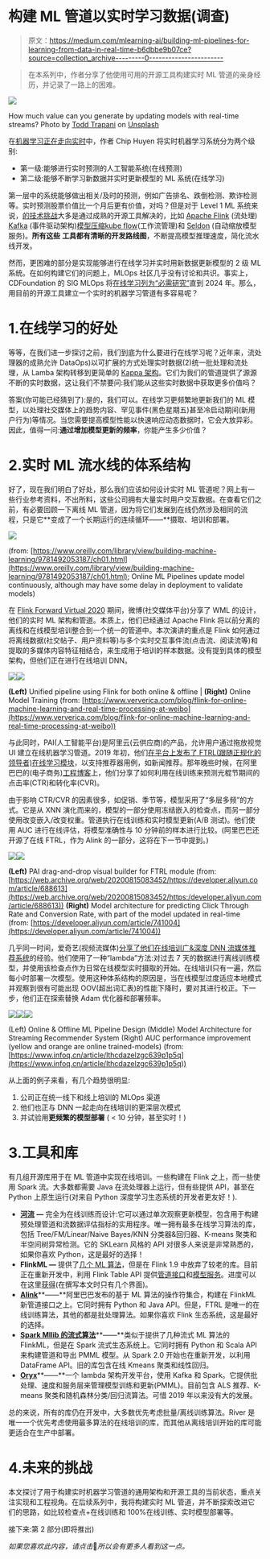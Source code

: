 # 构建 ML 管道以实时学习数据(调查)

> 原文：<https://medium.com/mlearning-ai/building-ml-pipelines-for-learning-from-data-in-real-time-b6dbbe9b07ce?source=collection_archive---------0----------------------->

> 在本系列中，作者分享了他使用可用的开源工具构建实时 ML 管道的亲身经历，并记录了一路上的困难。

![](img/4e43a65704520eb6dd2177d3c5f63a41.png)

How much value can you generate by updating models with real-time streams? Photo by [Todd Trapani](https://unsplash.com/@ttrapani?utm_source=medium&utm_medium=referral) on [Unsplash](https://unsplash.com?utm_source=medium&utm_medium=referral)

在[机器学习正在走向实时](https://huyenchip.com/2020/12/27/real-time-machine-learning.html)中，作者 Chip Huyen 将实时机器学习系统分为两个级别:

*   第一级:能够进行实时预测的人工智能系统(在线预测)
*   第二级:能够不断学习新数据并实时更新模型的 ML 系统(在线学习)

第一层中的系统能够做出相关/及时的预测，例如广告排名、跌倒检测、欺诈检测等。实时预测股票价值比一个月后更有价值，对吗？但是对于 Level 1 ML 系统来说，[的技术挑战](https://huyenchip.com/2020/12/27/real-time-machine-learning.html#online_predictions_challenges)大多是通过成熟的开源工具解决的，比如 [Apache Flink](https://flink.apache.org) (流处理) [Kafka](https://kafka.apache.org) (事件驱动架构)[模型压缩](https://github.com/topics/model-compression)[kube flow](https://www.kubeflow.org)(工作流管理)和 [Seldon](https://github.com/SeldonIO/seldon-core) (自动缩放模型服务)。**所有这些** **工具都有清晰的开发路线图**，不断提高模型推理速度，简化流水线开发。

然而，更困难的部分是实现能够进行在线学习并实时用新数据更新模型的 2 级 ML 系统。在如何构建它们的问题上，MLOps 社区几乎没有讨论和共识。事实上，CDFoundation 的 SIG MLOps 将[在线学习列为“必需研究”](https://github.com/cdfoundation/sig-mlops/blob/master/roadmap/2020/MLOpsRoadmap2020.md)直到 2024 年。那么，用目前的开源工具建立一个实时的机器学习管道有多容易呢？

# 1.在线学习的好处

等等，在我们进一步探讨之前，我们到底为什么要进行在线学习呢？近年来，流处理器的成熟允许 DataOps)以可扩展的方式处理实时数据(2)统一批处理和流处理，从 Lamba 架构转移到更简单的 [Kappa 架构](https://milinda.pathirage.org/kappa-architecture.com/)。它们为我们的管道提供了源源不断的实时数据，这让我们不禁要问:我们能从这些实时数据中获取更多价值吗？

答案(你可能已经猜到了):是的，我们可以。在线学习更频繁地更新我们的 ML 模型，以处理社交媒体上的趋势内容、罕见事件(黑色星期五)甚至冷启动期间(新用户行为)等情况。当您需要提高模型性能以快速响应动态数据时，它会大放异彩。因此，值得一问:**通过增加模型更新的频率**，你能产生多少价值？

# 2.实时 ML 流水线的体系结构

好了，现在我们明白了好处，那么我们应该如何设计实时 ML 管道呢？网上有一些行业参考资料，不出所料，这些公司拥有大量实时用户交互数据。在查看它们之前，有必要回顾一下离线 ML 管道，因为将它们发展到在线仍然涉及相同的流程，只是它**变成了一个长期运行的连续循环——**摄取、培训和部署。

![](img/7b93f30923124ee53fc072b206f57cf6.png)

(from: [https://www.oreilly.com/library/view/building-machine-learning/9781492053187/ch01.html](https://www.oreilly.com/library/view/building-machine-learning/9781492053187/ch01.html); Online ML Pipelines update model continuously, although may have some delay in deployment to validate models)

在 [Flink Forward Virtual 2020](https://www.ververica.com/blog/flink-for-online-machine-learning-and-real-time-processing-at-weibo) 期间，微博(社交媒体平台)分享了 WML 的设计，他们的实时 ML 架构和管道。本质上，他们已经通过 Apache Flink 将以前分离的离线和在线模型培训整合到一个统一的管道中。本次演讲的重点是 Flink 如何通过将离线数据(社交帖子、用户资料等)与多个实时交互事件流(点击流、阅读流等)和提取的多媒体内容特征相结合，来生成用于培训的样本数据。没有提到具体的模型架构，但他们正在进行在线培训 DNN。

![](img/223e6e0e162438b230be1bf0738911d5.png)![](img/6b7fbe47014222db96bfad4a8e9679e0.png)

**(Left)** Unified pipeline using Flink for both online & offline | **(Right)** Online Model Training (from: [https://www.ververica.com/blog/flink-for-online-machine-learning-and-real-time-processing-at-weibo](https://www.ververica.com/blog/flink-for-online-machine-learning-and-real-time-processing-at-weibo))

与此同时，PAI(人工智能平台)是阿里云(云供应商)的产品，允许用户通过拖放视觉 UI 建立在线机器学习管道。2019 年初，他们[在平台上发布了 FTRL(跟随正规化的领导者)在线学习模块](https://developer.aliyun.com/article/741004)，以支持推荐器用例，如新闻推荐。那年晚些时候，在阿里巴巴的(电子商务)[工程博客](https://web.archive.org/web/20200815083452/https://developer.aliyun.com/article/688613)上，他们分享了如何利用在线训练来预测光棍节期间的点击率(CTR)和转化率(CVR)。

由于影响 CTR/CVR 的因素很多，如促销、季节等，模型采用了“多层多频”的方式。它是从 XNN 演化而来的，模型的一部分使用冻结嵌入的检查点，而另一部分使用改变嵌入/改变权重。管道执行在线训练和实时模型更新(A/B 测试)。他们使用 AUC 进行在线评估，将模型准确性与 10 分钟前的样本进行比较。(阿里巴巴还开源了在线 FTRL，作为 Alink 的一部分，这将在下一节中提到。)

![](img/d2de1405c51f110ba9b3679c45491776.png)![](img/84a49a0638094db234fbba81d20fb34a.png)

**(Left)** PAI drag-and-drop visual builder for FTRL module (from: [https://web.archive.org/web/20200815083452/https://developer.aliyun.com/article/688613](https://web.archive.org/web/20200815083452/https:/developer.aliyun.com/article/688613)) **(Right)** Model architecture for predicting Click Through Rate and Conversion Rate, with part of the model updated in real-time (from: [https://developer.aliyun.com/article/741004](https://developer.aliyun.com/article/741004))

几乎同一时间，爱奇艺(视频流媒体)[分享了他们在线培训广&深度 DNN 流媒体推荐系统](https://www.infoq.cn/article/lthcdazelzgc639p1p5q)的经验。他们使用了一种“lambda”方法:对过去 7 天的数据进行离线训练模型，并使用该检查点作为日常在线模型实时摄取的开始。在线培训只有一遍，然后每小时部署一次模型。使用这种体系结构的原因是，当在线模型过度适应本地模式并观察到很有可能出现 OOV(超出词汇表)的性能下降时，要对其进行校正。下一步，他们正在探索替换 Adam 优化器和部署频率。

![](img/bc3048a7d73ba64bcfeb43d7f8e7af06.png)![](img/8bae12509e1e5a26159b6d99e3002ee9.png)![](img/c8c0d0e5323abccb7555dec2b37fb1dd.png)

(Left) Online & Offline ML Pipeline Design (Middle) Model Architecture for Streaming Recommender System (Right) AUC performance improvement (yellow and orange are online trained-models) (from: [https://www.infoq.cn/article/lthcdazelzgc639p1p5q](https://www.infoq.cn/article/lthcdazelzgc639p1p5q))

从上面的例子来看，有几个趋势很明显:

1.  公司正在统一线下和线上培训的 MLOps 渠道
2.  他们也正与 DNN 一起走向在线培训的更深层次模式
3.  并试验用**更频繁的模型部署** ( < 10 分钟，甚至实时！)

# 3.工具和库

有几组开源库用于在 ML 管道中实现在线培训。一些构建在 Flink 之上，而一些使用 Spark 流。大多数都需要 Java 在流处理器上运行，但有些提供 API，甚至在 Python 上原生运行(对来自 Python 深度学习生态系统的开发者更友好！).

*   [**河流**](https://github.com/online-ml/river) **—** 完全为在线训练而设计:它可以通过单次观察更新模型，包含用于构建预处理管道和流数据评估指标的实用程序。唯一拥有最多在线学习算法的库，包括 Tree/FM/Linear/Naive Bayes/KNN 分类器&回归器、K-means 聚类和半空间树异常检测。它的 SKLearn 风格的 API 对很多人来说是非常熟悉的，如果你喜欢 Python，这是最好的选择！
*   **FlinkML —** 提供了[几个 ML 算法](https://ci.apache.org/projects/flink/flink-docs-release-1.2/dev/libs/ml/index.html)，但是在 Flink 1.9 中放弃了较老的库。目前正在重新开发中，利用 Flink Table API 提供[管道接口](https://cwiki.apache.org/confluence/display/FLINK/FLIP-39+Flink+ML+pipeline+and+ML+libs)和[模型服务](https://cwiki.apache.org/confluence/display/FLINK/FLIP-23+-+Model+Serving)。进度可以在这里[获得](https://github.com/apache/flink/tree/master/flink-ml-parent)(在撰写本文时只有几个界面)。
*   [**Alink**](https://github.com/alibaba/Alink)**——**阿里巴巴发布的基于 ML 算法的操作符集合，构建在 FlinkML 新管道接口之上。它同时拥有 Python 和 Java API。但是，FTRL 是唯一的在线训练算法，其他的都是批处理算法。如果你喜欢 Flink 生态系统，这是最好的选择。
*   [**Spark Mllib 的流式算法**](https://spark.apache.org/docs/latest/streaming-programming-guide.html#mllib-operations)**——**类似于提供了几种流式 ML 算法的 FlinkML，但是在 Spark 流式生态系统上。它同时拥有 Python 和 Scala API 来构建管道和导出 PMML 模型。从 Spark 2.0 开始也在重新开发，以利用 DataFrame API。旧的库包含在线 Kmeans 聚类和线性回归。
*   [**Oryx**](https://github.com/OryxProject/oryx)**——**一个 lambda 架构开发平台，使用 Kafka 和 Spark。它提供批处理、速度和服务层来管理模型训练和更新(PMML)。目前包含 ALS 推荐、K-means 聚类和随机森林分类/回归流算法。可惜 2019 年以来没有大的发展。

总的来说，所有的库仍在开发中，大多数优先考虑批量/离线训练算法。River 是唯一一个优先考虑使用最多算法的在线培训的库，而其他从离线培训开始的库可能更适合在生产中部署。

# 4.未来的挑战

本文探讨了用于构建实时机器学习管道的通用架构和开源工具的当前状态，重点关注实现和工程视角。在后续系列中，我将构建实时 ML 管道，并不断探索改进它们的思路，如比较检查点+在线训练和 100%在线训练、实时模型部署等。

接下来:第 2 部分(即将推出)

*如果您喜欢此内容，请点击*👏*所以会有更多人看到这一点。*